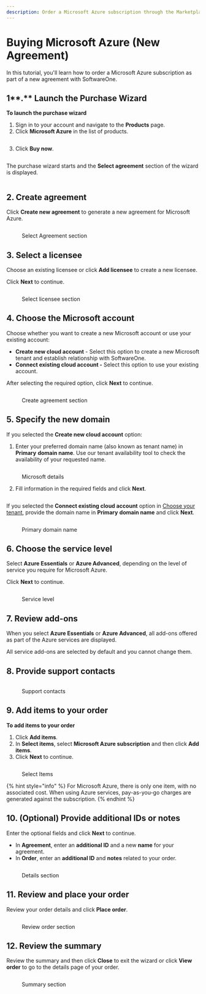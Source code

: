 ```yaml
---
description: Order a Microsoft Azure subscription through the Marketplace Platform.
---
```


# Buying Microsoft Azure (New Agreement)

In this tutorial, you'll learn how to order a Microsoft Azure subscription as part of a new agreement with SoftwareOne.

## 1**.** Launch the Purchase Wizard <a href="#id-1.-launch-the-purchase-wizard" id="id-1.-launch-the-purchase-wizard"></a>

**To launch the purchase wizard**

1. Sign in to your account and navigate to the **Products** page.
2. Click **Microsoft Azure** in the list of products.&#x20;

<figure><img src="../../.gitbook/assets/Azure.png" alt=""><figcaption></figcaption></figure>

3. Click **Buy now**.

<figure><img src="../../.gitbook/assets/Azure BuyNow.png" alt=""><figcaption></figcaption></figure>

The purchase wizard starts and the **Select agreement** section of the wizard is displayed.

<figure><img src="../../.gitbook/assets/image (1) (1) (1) (1).png" alt=""><figcaption></figcaption></figure>

## 2. Create agreement

Click **Create new agreement** to generate a new agreement for Microsoft Azure.

<figure><img src="../../.gitbook/assets/image (2).png" alt=""><figcaption><p>Select Agreement section</p></figcaption></figure>

## 3. Select a licensee

Choose an existing licensee or click **Add licensee** to create a new licensee.&#x20;

Click **Next** to continue.&#x20;

<figure><img src="../../.gitbook/assets/image (3).png" alt=""><figcaption><p>Select licensee section</p></figcaption></figure>

## 4. **Choose the** Microsoft account

Choose whether you want to create a new Microsoft account or use your existing account:

* **Create new cloud account** - Select this option to create a new Microsoft tenant and establish relationship with SoftwareOne.
* **Connect existing cloud account -** Select this option to use your existing account.

After selecting the required option, click **Next** to continue.

<figure><img src="../../.gitbook/assets/image (4).png" alt=""><figcaption><p>Create agreement section</p></figcaption></figure>

## 5. Specify the new domain

If you selected the **Create new cloud account** option:

1. Enter your preferred domain name (also known as tenant name) in **Primary** **domain name**. Use our tenant availability tool to check the availability of your requested name.&#x20;

<figure><img src="../../.gitbook/assets/image (5).png" alt=""><figcaption><p>Microsoft details</p></figcaption></figure>

2. Fill information in the required fields and click **Next**.

<figure><img src="../../.gitbook/assets/image (6).png" alt=""><figcaption></figcaption></figure>

If you selected the **Connect existing cloud account** option in [Choose your tenant](https://docs.client.softwareone.com/docs-testing-area-do-not-publish/h23O9LIQO2caKoOBNbmR/client-portal/marketplace/products/how-to-purchase-azure-subscription-in-a-new-agreement-and-new-tenant#id-4.-choose-your-tenant), provide the domain name in **Primary** **domain name** and click **Next**.

<figure><img src="../../.gitbook/assets/image (7).png" alt=""><figcaption><p>Primary domain name</p></figcaption></figure>

## 6. Choose the service level

Select **Azure Essentials** or **Azure Advanced**, depending on the level of service you require for Microsoft Azure.&#x20;

Click **Next** to continue.

<figure><img src="../../.gitbook/assets/image (8).png" alt=""><figcaption><p>Service level</p></figcaption></figure>

## 7. Review add-ons

When you select **Azure Essentials** or **Azure Advanced**, all add-ons offered as part of the Azure services are displayed.&#x20;

All service add-ons are selected by default and you cannot change them.&#x20;

## 8. Provide support contacts

<figure><img src="../../.gitbook/assets/image (9).png" alt=""><figcaption><p>Support contacts</p></figcaption></figure>

## 9. Add items to your order

**To add items to your order**

1. Click **Add items**.
2. In **Select items**, select **Microsoft Azure subscription** and then click **Add items**.&#x20;
3. Click **Next** to continue.

<figure><img src="../../.gitbook/assets/image (10).png" alt=""><figcaption><p>Select Items</p></figcaption></figure>

{% hint style="info" %}
For Microsoft Azure, there is only one item, with no associated cost. When using Azure services, pay-as-you-go charges are generated against the subscription.
{% endhint %}

## 10. (Optional) Provide additional IDs or notes

Enter the optional fields and click **Next** to continue.

* In **Agreement**, enter an **additional ID** and a new **name** for your agreement.
* In **Order**, enter an **additional ID** and **notes** related to your order.

<figure><img src="../../.gitbook/assets/image (11).png" alt=""><figcaption><p>Details section </p></figcaption></figure>

## 11. Review and place your order

Review your order details and click **Place order**.

<figure><img src="../../.gitbook/assets/image (12).png" alt=""><figcaption><p>Review order section</p></figcaption></figure>

## 12. Review the summary

Review the summary and then click **Close** to exit the wizard or click **View order** to go to the details page of your order.&#x20;

<figure><img src="../../.gitbook/assets/image (13).png" alt=""><figcaption><p>Summary section</p></figcaption></figure>
